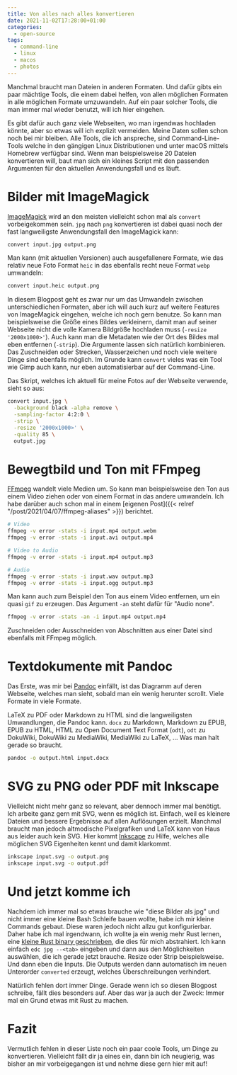 ```yaml
---
title: Von alles nach alles konvertieren
date: 2021-11-02T17:28:00+01:00
categories:
  - open-source
tags:
  - command-line
  - linux
  - macos
  - photos
---
```


Manchmal braucht man Dateien in anderen Formaten.
Und dafür gibts ein paar mächtige Tools, die einem dabei helfen, von allen möglichen Formaten in alle möglichen Formate umzuwandeln.
Auf ein paar solcher Tools, die man immer mal wieder benutzt, will ich hier eingehen.

Es gibt dafür auch ganz viele Webseiten, wo man irgendwas hochladen könnte, aber so etwas will ich explizit vermeiden.
Meine Daten sollen schon noch bei mir bleiben.
Alle Tools, die ich anspreche, sind Command-Line-Tools welche in den gängigen Linux Distributionen und unter macOS mittels Homebrew verfügbar sind.
Wenn man beispielsweise 20 Dateien konvertieren will, baut man sich ein kleines Script mit den passenden Argumenten für den aktuellen Anwendungsfall und es läuft.

# Bilder mit ImageMagick

[ImageMagick](https://www.imagemagick.org/) wird an den meisten vielleicht schon mal als `convert` vorbeigekommen sein.
`jpg` nach `png` konvertieren ist dabei quasi noch der fast langweiligste Anwendungsfall den ImageMagick kann:

```bash
convert input.jpg output.png
```

Man kann (mit aktuellen Versionen) auch ausgefallenere Formate, wie das relativ neue Foto Format `heic` in das ebenfalls recht neue Format `webp` umwandeln:

```bash
convert input.heic output.png
```

In diesem Blogpost geht es zwar nur um das Umwandeln zwischen unterschiedlichen Formaten, aber ich will auch kurz auf weitere Features von ImageMagick eingehen, welche ich noch gern benutze.
So kann man beispielsweise die Größe eines Bildes verkleinern, damit man auf seiner Webseite nicht die volle Kamera Bildgröße hochladen muss (`-resize '2000x1000>'`).
Auch kann man die Metadaten wie der Ort des Bildes mal eben entfernen (`-strip`).
Die Argumente lassen sich natürlich kombinieren.
Das Zuschneiden oder Strecken, Wasserzeichen und noch viele weitere Dinge sind ebenfalls möglich.
Im Grunde kann `convert` vieles was ein Tool wie Gimp auch kann, nur eben automatisierbar auf der Command-Line.

Das Skript, welches ich aktuell für meine Fotos auf der Webseite verwende, sieht so aus:

```bash
convert input.jpg \
  -background black -alpha remove \
  -sampling-factor 4:2:0 \
  -strip \
  -resize '2000x1000>' \
  -quality 85 \
  output.jpg
```

# Bewegtbild und Ton mit FFmpeg

[FFmpeg](https://ffmpeg.org/) wandelt viele Medien um.
So kann man beispielsweise den Ton aus einem Video ziehen oder von einem Format in das andere umwandeln.
Ich habe darüber auch schon mal in einem [eigenen Post]({{< relref "/post/2021/04/07/ffmpeg-aliases" >}}) berichtet.

```bash
# Video
ffmpeg -v error -stats -i input.mp4 output.webm
ffmpeg -v error -stats -i input.avi output.mp4

# Video to Audio
ffmpeg -v error -stats -i input.mp4 output.mp3

# Audio
ffmpeg -v error -stats -i input.wav output.mp3
ffmpeg -v error -stats -i input.ogg output.mp3
```

Man kann auch zum Beispiel den Ton aus einem Video entfernen, um ein quasi `gif` zu erzeugen.
Das Argument `-an` steht dafür für "Audio none".

```bash
ffmpeg -v error -stats -an -i input.mp4 output.mp4
```

Zuschneiden oder Ausschneiden von Abschnitten aus einer Datei sind ebenfalls mit FFmpeg möglich.

# Textdokumente mit Pandoc

Das Erste, was mir bei [Pandoc](https://pandoc.org/) einfällt, ist das Diagramm auf deren Webseite, welches man sieht, sobald man ein wenig herunter scrollt.
Viele Formate in viele Formate.

LaTeX zu PDF oder Markdown zu HTML sind die langweiligsten Umwandlungen, die Pandoc kann.
`docx` zu Markdown, Markdown zu EPUB, EPUB zu HTML, HTML zu Open Document Text Format (`odt`), `odt` zu DokuWiki, DokuWiki zu MediaWiki, MediaWiki zu LaTeX, …
Was man halt gerade so braucht.

```bash
pandoc -o output.html input.docx
```

# SVG zu PNG oder PDF mit Inkscape

Vielleicht nicht mehr ganz so relevant, aber dennoch immer mal benötigt.
Ich arbeite ganz gern mit SVG, wenn es möglich ist.
Einfach, weil es kleinere Dateien und bessere Ergebnisse auf allen Auflösungen erzielt.
Manchmal braucht man jedoch altmodische Pixelgrafiken und LaTeX kann von Haus aus leider auch kein SVG.
Hier kommt [Inkscape](https://inkscape.org/) zu Hilfe, welches alle möglichen SVG Eigenheiten kennt und damit klarkommt.

```bash
inkscape input.svg -o output.png
inkscape input.svg -o output.pdf
```

# Und jetzt komme ich

Nachdem ich immer mal so etwas brauche wie "diese Bilder als jpg" und nicht immer eine kleine Bash Schleife bauen wollte, habe ich mir kleine Commands gebaut.
Diese waren jedoch nicht allzu gut konfigurierbar.
Daher habe ich mal irgendwann, ich wollte ja ein wenig mehr Rust lernen, eine [kleine Rust binary geschrieben](https://github.com/EdJoPaTo/EdC), die dies für mich abstrahiert.
Ich kann einfach `edc jpg --<tab>` eingeben und dann aus den Möglichkeiten auswählen, die ich gerade jetzt brauche.
Resize oder Strip beispielsweise.
Und dann eben die Inputs.
Die Outputs werden dann automatisch im neuen Unterorder `converted` erzeugt, welches Überschreibungen verhindert.

Natürlich fehlen dort immer Dinge.
Gerade wenn ich so diesen Blogpost schreibe, fällt dies besonders auf.
Aber das war ja auch der Zweck:
Immer mal ein Grund etwas mit Rust zu machen.

# Fazit

Vermutlich fehlen in dieser Liste noch ein paar coole Tools, um Dinge zu konvertieren.
Vielleicht fällt dir ja eines ein, dann bin ich neugierig, was bisher an mir vorbeigegangen ist und nehme diese gern hier mit auf!
